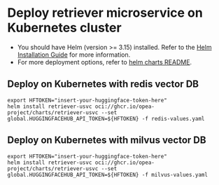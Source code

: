 # Deploy retriever microservice on Kubernetes cluster

- You should have Helm (version >= 3.15) installed. Refer to the [Helm Installation Guide](https://helm.sh/docs/intro/install/) for more information.
- For more deployment options, refer to [helm charts README](https://github.com/opea-project/GenAIInfra/tree/main/helm-charts#readme).

## Deploy on Kubernetes with redis vector DB

```
export HFTOKEN="insert-your-huggingface-token-here"
helm install retriever-usvc oci://ghcr.io/opea-project/charts/retriever-usvc --set global.HUGGINGFACEHUB_API_TOKEN=${HFTOKEN} -f redis-values.yaml
```
## Deploy on Kubernetes with milvus vector DB

```
export HFTOKEN="insert-your-huggingface-token-here"
helm install retriever-usvc oci://ghcr.io/opea-project/charts/retriever-usvc --set global.HUGGINGFACEHUB_API_TOKEN=${HFTOKEN} -f milvus-values.yaml
```
